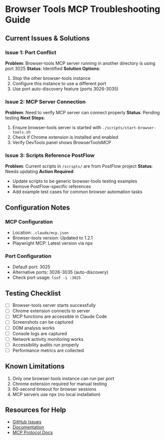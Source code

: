 # Browser Tools MCP Troubleshooting Guide

## Current Issues & Solutions

### Issue 1: Port Conflict
**Problem**: Browser-tools MCP server running in another directory is using port 3025
**Status**: Identified
**Solution Options**:
1. Stop the other browser-tools instance
2. Configure this instance to use a different port
3. Use port auto-discovery feature (ports 3026-3035)

### Issue 2: MCP Server Connection
**Problem**: Need to verify MCP server can connect properly
**Status**: Pending testing
**Next Steps**:
1. Ensure browser-tools server is started with `./scripts/start-browser-tools.sh`
2. Check if Chrome extension is installed and enabled
3. Verify DevTools panel shows BrowserToolsMCP

### Issue 3: Scripts Reference PostFlow
**Problem**: Current scripts in `/scripts/` are from PostFlow project
**Status**: Needs updating
**Action Required**: 
- Update scripts to be generic browser-tools testing examples
- Remove PostFlow-specific references
- Add example test cases for common browser automation tasks

## Configuration Notes

### MCP Configuration
- Location: `.claude/mcp.json`
- Browser-tools version: Updated to 1.2.1
- Playwright MCP: Latest version via npx

### Port Configuration
- Default port: 3025
- Alternative ports: 3026-3035 (auto-discovery)
- Check port usage: `lsof -i :3025`

## Testing Checklist

- [ ] Browser-tools server starts successfully
- [ ] Chrome extension connects to server
- [ ] MCP functions are accessible in Claude Code
- [ ] Screenshots can be captured
- [ ] DOM analysis works
- [ ] Console logs are captured
- [ ] Network activity monitoring works
- [ ] Accessibility audits run properly
- [ ] Performance metrics are collected

## Known Limitations

1. Only one browser-tools instance can run per port
2. Chrome extension required for manual testing
3. 60-second timeout for browser sessions
4. MCP servers use npx (no local installation)

## Resources for Help

- [GitHub Issues](https://github.com/AgentDeskAI/browser-tools-mcp/issues)
- [Documentation](https://browsertools.agentdesk.ai/)
- [MCP Protocol Docs](https://modelcontextprotocol.io/)